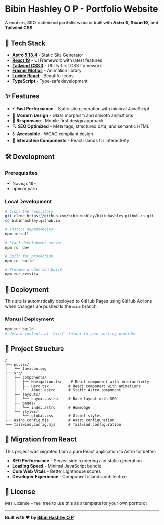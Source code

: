 # Bibin Hashley O P - Portfolio Website

A modern, SEO-optimized portfolio website built with **Astro 5**, **React 19**, and **Tailwind CSS**.

## 🚀 Tech Stack

- **[Astro 5.13.4](https://astro.build)** - Static Site Generator
- **[React 19](https://react.dev)** - UI Framework with latest features
- **[Tailwind CSS 3](https://tailwindcss.com)** - Utility-first CSS framework
- **[Framer Motion](https://framer.com/motion)** - Animation library
- **[Lucide React](https://lucide.dev)** - Beautiful icons
- **TypeScript** - Type-safe development

## ✨ Features

- ⚡ **Fast Performance** - Static site generation with minimal JavaScript
- 🎨 **Modern Design** - Glass morphism and smooth animations
- 📱 **Responsive** - Mobile-first design approach
- 🔍 **SEO Optimized** - Meta tags, structured data, and semantic HTML
- ♿ **Accessible** - WCAG compliant design
- 🌙 **Interactive Components** - React islands for interactivity

## 🛠️ Development

### Prerequisites

- Node.js 18+ 
- npm or yarn

### Local Development

```bash
# Clone the repository
git clone https://github.com/bibinhashley/bibinhashley.github.io.git
cd bibinhashley.github.io

# Install dependencies
npm install

# Start development server
npm run dev

# Build for production
npm run build

# Preview production build
npm run preview
```

## 🚀 Deployment

This site is automatically deployed to GitHub Pages using GitHub Actions when changes are pushed to the `main` branch.

### Manual Deployment

```bash
npm run build
# Upload contents of `dist/` folder to your hosting provider
```

## 📁 Project Structure

```
/
├── public/
│   └── favicon.svg
├── src/
│   ├── components/
│   │   ├── Navigation.tsx    # React component with interactivity
│   │   ├── Hero.tsx         # React component with animations
│   │   └── About.astro      # Static Astro component
│   ├── layouts/
│   │   └── Layout.astro     # Base layout with SEO
│   ├── pages/
│   │   └── index.astro      # Homepage
│   └── styles/
│       └── global.css       # Global styles
├── astro.config.mjs         # Astro configuration
└── tailwind.config.mjs      # Tailwind configuration
```

## 🎯 Migration from React

This project was migrated from a pure React application to Astro for better:

- **SEO Performance** - Server-side rendering and static generation
- **Loading Speed** - Minimal JavaScript bundle
- **Core Web Vitals** - Better Lighthouse scores
- **Developer Experience** - Component islands architecture

## 📄 License

MIT License - feel free to use this as a template for your own portfolio!

---

**Built with ❤️ by [Bibin Hashley O P](https://github.com/bibinhashley)**
